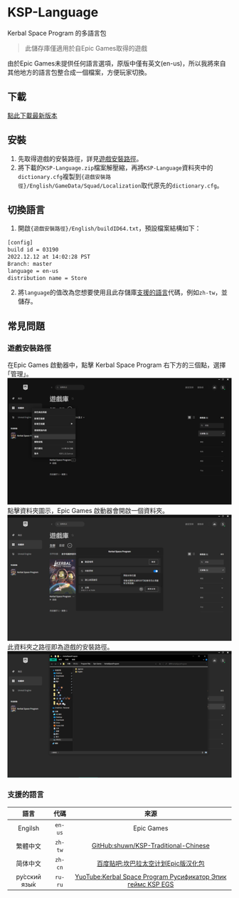 # KSP-Language
Kerbal Space Program 的多語言包

> 此儲存庫僅適用於自Epic Games取得的遊戲

由於Epic Games未提供任何語言選項，原版中僅有英文(en-us)，所以我將來自其他地方的語言包整合成一個檔案，方便玩家切換。

## 下載
[點此下載最新版本](https://github.com/jhihyulin/KSP-Language/releases/latest/download/KSP-Language.zip)

## 安裝
1. 先取得遊戲的安裝路徑，詳見[遊戲安裝路徑](#遊戲安裝路徑)。
2. 將下載的`KSP-Language.zip`檔案解壓縮，再將`KSP-Language`資料夾中的`dictionary.cfg`複製到`{遊戲安裝路徑}/English/GameData/Squad/Localization`取代原先的`dictionary.cfg`。

## 切換語言
1. 開啟`{遊戲安裝路徑}/English/buildID64.txt`，預設檔案結構如下：
```
[config]
build id = 03190
2022.12.12 at 14:02:28 PST
Branch: master
language = en-us
distribution name = Store
```
2. 將`language`的值改為您想要使用且此存儲庫[支援的語言](#支援的語言)代碼，例如`zh-tw`，並儲存。

## 常見問題
### 遊戲安裝路徑
在Epic Games 啟動器中，點擊 Kerbal Space Program 右下方的三個點，選擇｢管理」。
![EpicGamesManageOption.png](/img/EpicGamesManageOption.png)
點擊資料夾圖示，Epic Games 啟動器會開啟一個資料夾。
![EpicGamesManageInstallPath.png](/img/EpicGamesManageInstallPath.png)
此資料夾之路徑即為遊戲的安裝路徑。
![EpicGamesManageOpenInstallPath.png](/img/EpicGamesManageOpenInstallPath.png)

### 支援的語言
|語言|代碼|來源|
|:-:|:-:|:--:|
|Engilsh|`en-us`|Epic Games|
|繁體中文|`zh-tw`|[GitHub:shuwn/KSP-Traditional-Chinese](https://github.com/shuwn/KSP-Traditional-Chinese)|
|简体中文|`zh-cn`|[百度贴吧:坎巴拉太空计划Epic版汉化包](https://tieba.baidu.com/p/8210907618?pid=146522485836&cid=146523873847#146523873847)
|ру́сский язы́к|`ru-ru`|[YuoTube:Kerbal Space Program Русификатор Эпик геймс KSP EGS](https://www.youtube.com/watch?v=dsRnGtr_GGE)|
